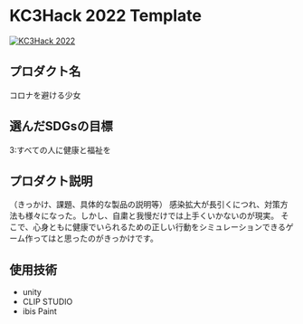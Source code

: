 # KC3Hack 2022 Template

[![KC3Hack 2022](https://kc3.me/hack/wp-content/uploads/2022/01/kc3hack2022ogp@2x.png)](https://kc3.me/hack)

## プロダクト名
コロナを避ける少女

## 選んだSDGsの目標
3:すべての人に健康と福祉を

## プロダクト説明
（きっかけ、課題、具体的な製品の説明等）
感染拡大が長引くにつれ、対策方法も様々になった。しかし、自粛と我慢だけでは上手くいかないのが現実。
そこで、心身ともに健康でいられるための正しい行動をシミュレーションできるゲーム作ってはと思ったのがきっかけです。

## 使用技術
- unity
- CLIP STUDIO
- ibis Paint

